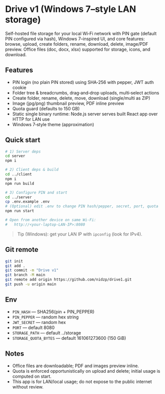# Drive v1 (Windows 7–style LAN storage)

Self-hosted file storage for your local Wi‑Fi network with PIN gate (default PIN configured via hash),
Windows 7–inspired UI, and core features: browse, upload, create folders, rename, download, delete,
image/PDF preview. Office files (doc, docx, xlsx) supported for storage, icons, and download.

## Features
- PIN login (no plain PIN stored) using SHA‑256 with pepper, JWT auth cookie
- Folder tree & breadcrumbs, drag‑and‑drop uploads, multi‑select actions
- Create folder, rename, delete, move, download (single/multi as ZIP)
- Image (jpg/png) thumbnail preview, PDF inline preview
- Quota guard (defaults to 150 GB)
- Static single binary runtime: Node.js server serves built React app over HTTP for LAN use
- Windows 7‑style theme (approximation)

## Quick start
```bash
# 1) Server deps
cd server
npm i

# 2) Client deps & build
cd ../client
npm i
npm run build

# 3) Configure PIN and start
cd ../server
cp .env.example .env
# (Optional) edit .env to change PIN hash/pepper, secret, port, quota
npm run start

# Open from another device on same Wi‑Fi:
#   http://<your-laptop-LAN-IP>:8080
```
> Tip (Windows): get your LAN IP with `ipconfig` (look for IPv4).

## Git remote
```bash
git init
git add .
git commit -m "Drive v1"
git branch -M main
git remote add origin https://github.com/nidzp/drive1.git
git push -u origin main
```

## Env
- `PIN_HASH` — SHA256(pin + PIN_PEPPER)
- `PIN_PEPPER` — random hex string
- `JWT_SECRET` — random hex
- `PORT` — default 8080
- `STORAGE_PATH` — default ../storage
- `STORAGE_QUOTA_BYTES` — default 161061273600 (150 GiB)

## Notes
- Office files are downloadable; PDF and images preview inline.
- Quota is enforced opportunistically on upload and delete; initial usage is computed on start.
- This app is for LAN/local usage; do not expose to the public internet without review.

